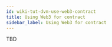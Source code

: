 ```yaml
---
id: wiki-tut-dvm-use-web3-contract
title: Using Web3 for contract
sidebar_label: Using Web3 for contract
---
```


TBD